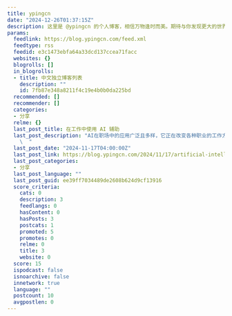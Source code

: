 ```yaml
---
title: ypingcn
date: "2024-12-26T01:37:15Z"
description: 这里是 @ypingcn 的个人博客，相信万物逢时而美。期待与你发现更大的世界。
params:
  feedlink: https://blog.ypingcn.com/feed.xml
  feedtype: rss
  feedid: e3c1473ebfa64a33dcd137ccea71facc
  websites: {}
  blogrolls: []
  in_blogrolls:
  - title: 中文独立博客列表
    description: ""
    id: 7fb87e348a8211f4c19e4b0b0da225bd
  recommended: []
  recommender: []
  categories:
  - 分享
  relme: {}
  last_post_title: 在工作中使用 AI 辅助
  last_post_description: "AI在职场中的应用广泛且多样，它正在改变各种职业的工作方式和效率。以下是一些主要用途：\n\n自动化和优化常规任务：\n
    \  "
  last_post_date: "2024-11-17T04:00:00Z"
  last_post_link: https://blog.ypingcn.com/2024/11/17/artificial-intelligence-for-work/?utm_medium=rss
  last_post_categories:
  - 分享
  last_post_language: ""
  last_post_guid: ee39ff7034489de2608b624d9cf13916
  score_criteria:
    cats: 0
    description: 3
    feedlangs: 0
    hasContent: 0
    hasPosts: 3
    postcats: 1
    promoted: 5
    promotes: 0
    relme: 0
    title: 3
    website: 0
  score: 15
  ispodcast: false
  isnoarchive: false
  innetwork: true
  language: ""
  postcount: 10
  avgpostlen: 0
---
```

